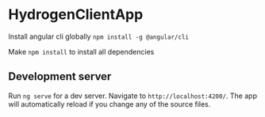 # HydrogenClientApp

Install angular cli globally `npm install -g @angular/cli`

Make `npm install` to install all dependencies

## Development server

Run `ng serve` for a dev server. Navigate to `http://localhost:4200/`. The app will automatically reload if you change any of the source files.
